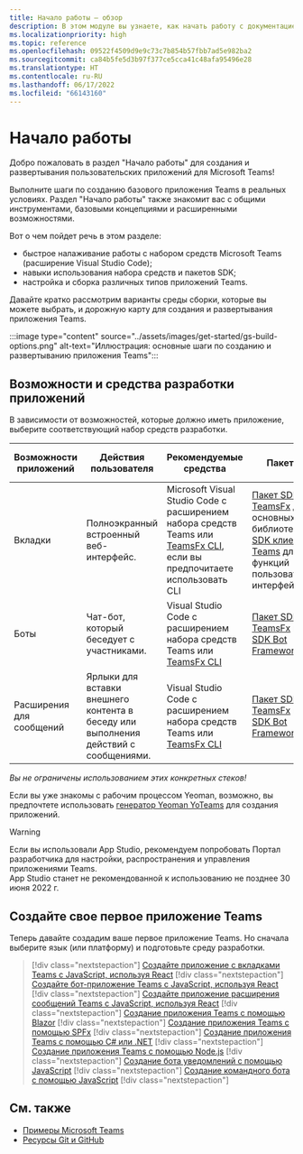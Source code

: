 ```yaml
---
title: Начало работы — обзор
description: В этом модуле вы узнаете, как начать работу с документацией для разработчиков Microsoft Teams, которая познакомит вас с общими инструментами, основными понятиями и расширенными функциями.
ms.localizationpriority: high
ms.topic: reference
ms.openlocfilehash: 09522f4509d9e9c73c7b854b57fbb7ad5e982ba2
ms.sourcegitcommit: ca84b5fe5d3b97f377ce5cca41c48afa95496e28
ms.translationtype: HT
ms.contentlocale: ru-RU
ms.lasthandoff: 06/17/2022
ms.locfileid: "66143160"
---
```

# <a name="get-started"></a>Начало работы

Добро пожаловать в раздел "Начало работы" для создания и развертывания пользовательских приложений для Microsoft Teams!

Выполните шаги по созданию базового приложения Teams в реальных условиях. Раздел "Начало работы" также знакомит вас с общими инструментами, базовыми концепциями и расширенными возможностями.

Вот о чем пойдет речь в этом разделе:

- быстрое налаживание работы с набором средств Microsoft Teams (расширение Visual Studio Code);
- навыки использования набора средств и пакетов SDK;
- настройка и сборка различных типов приложений Teams.

Давайте кратко рассмотрим варианты среды сборки, которые вы можете выбрать, и дорожную карту для создания и развертывания приложения Teams.

:::image type="content" source="../assets/images/get-started/gs-build-options.png" alt-text="Иллюстрация: основные шаги по созданию и развертыванию приложения Teams":::

## <a name="app-capabilities-and-development-tools"></a>Возможности и средства разработки приложений

В зависимости от возможностей, которые должно иметь приложение, выберите соответствующий набор средств разработки.

| Возможности приложений | Действия пользователя | Рекомендуемые средства | Пакеты SDK | Стеки технологий/Языки |
|--------|-------------|--------|--------|--------|
| Вкладки | Полноэкранный встроенный веб-интерфейс. | Microsoft Visual Studio Code с расширением набора средств Teams или [TeamsFx CLI](https://github.com/OfficeDev/TeamsFx/blob/dev/docs/cli/user-manual.md), если вы предпочитаете использовать CLI | [Пакет SDK TeamsFx](/javascript/api/@microsoft/teamsfx/?view=msteams-client-js-latest&preserve-view=true) для основных библиотек и [пакет SDK клиента Teams](/javascript/api/overview/msteams-client?view=msteams-client-js-latest&preserve-view=true) для функций пользовательского интерфейса | Веб-технологии в целом, HTML, CSS и JavaScript (включая React). |
| Боты | Чат-бот, который беседует с участниками. | Visual Studio Code с расширением набора средств Teams или [TeamsFx CLI](https://github.com/OfficeDev/TeamsFx/blob/dev/docs/cli/user-manual.md) | [Пакет SDK TeamsFx](/javascript/api/@microsoft/teamsfx/?view=msteams-client-js-latest&preserve-view=true) и [пакет SDK Bot Framework](https://dev.botframework.com/) | Node.js, C#, Java и Python. |
| Расширения для сообщений | Ярлыки для вставки внешнего контента в беседу или выполнения действий с сообщениями. | Visual Studio Code с расширением набора средств Teams или [TeamsFx CLI](https://github.com/OfficeDev/TeamsFx/blob/dev/docs/cli/user-manual.md) | [Пакет SDK TeamsFx](/javascript/api/@microsoft/teamsfx/?view=msteams-client-js-latest&preserve-view=true) и [пакет SDK Bot Framework](https://dev.botframework.com/) | Node.js, C#, Java и Python. |

*Вы не ограничены использованием этих конкретных стеков!*

Если вы уже знакомы с рабочим процессом Yeoman, возможно, вы предпочтете использовать [генератор Yeoman YoTeams](https://github.com/pnp/generator-teams/blob/master/docs/docs/tutorials/build-your-first-microsoft-teams-app.md) для создания приложений.

> [!WARNING]
> Если вы использовали App Studio, рекомендуем попробовать Портал разработчика для настройки, распространения и управления приложениями Teams.<br> App Studio станет не рекомендованной к использованию не позднее 30 июня 2022 г.

## <a name="build-your-first-teams-app"></a>Создайте свое первое приложение Teams

Теперь давайте создадим ваше первое приложение Teams. Но сначала выберите язык (или платформу) и подготовьте среду разработки.

> [!div class="nextstepaction"]
> [Создайте приложение с вкладками Teams с JavaScript, используя React](../sbs-gs-javascript.yml)
> [!div class="nextstepaction"]
> [Создайте бот-приложение Teams с JavaScript, используя React](../sbs-gs-bot.yml)
> [!div class="nextstepaction"]
> [Создайте приложение расширения сообщений Teams с JavaScript, используя React](../sbs-gs-msgext.yml)
> [!div class="nextstepaction"]
> [Создание приложения Teams с помощью Blazor](../sbs-gs-blazorupdate.yml)
> [!div class="nextstepaction"]
> [Создание приложения Teams с помощью SPFx](../sbs-gs-spfx.yml)
> [!div class="nextstepaction"]
> [Создание приложения Teams с помощью C# или .NET](../sbs-gs-csharp.yml)
> [!div class="nextstepaction"]
> [Создание приложения Teams с помощью Node.js](../sbs-gs-nodejs.yml)
> [!div class="nextstepaction"]
> [Создание бота уведомлений с помощью JavaScript](../sbs-gs-notificationbot.yml)
> [!div class="nextstepaction"]
> [Создание командного бота с помощью JavaScript](../sbs-gs-commandbot.yml)
> [!div class="nextstepaction"]

## <a name="see-also"></a>См. также

* [Примеры Microsoft Teams](https://github.com/OfficeDev/Microsoft-Teams-Samples#microsoft-teams-samples)
* [Ресурсы Git и GitHub](/contribute/additional-resources)
